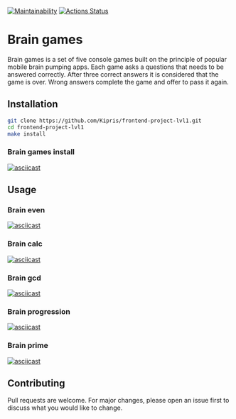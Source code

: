 [![Maintainability](https://api.codeclimate.com/v1/badges/838c576288116887df4d/maintainability)](https://codeclimate.com/github/Kipris/frontend-project-lvl1/maintainability)
[![Actions Status](https://github.com/Kipris/frontend-project-lvl1/workflows/CI/badge.svg)](https://github.com/Kipris/frontend-project-lvl1/actions)

# Brain games

Brain games is a set of five console games built on the principle of popular mobile brain pumping apps. Each game asks a questions that needs to be answered correctly. After three correct answers it is considered that the game is over. Wrong answers complete the game and offer to pass it again.

## Installation

```bash
git clone https://github.com/Kipris/frontend-project-lvl1.git
cd frontend-project-lvl1
make install
```

### Brain games install
[![asciicast](https://asciinema.org/a/346439.svg)](https://asciinema.org/a/346439)

## Usage

### Brain even
[![asciicast](https://asciinema.org/a/346441.svg)](https://asciinema.org/a/346441)

### Brain calc
[![asciicast](https://asciinema.org/a/346444.svg)](https://asciinema.org/a/346444)

### Brain gcd
[![asciicast](https://asciinema.org/a/346450.svg)](https://asciinema.org/a/346450)

### Brain progression
[![asciicast](https://asciinema.org/a/346455.svg)](https://asciinema.org/a/346455)

### Brain prime
[![asciicast](https://asciinema.org/a/346457.svg)](https://asciinema.org/a/346457)

## Contributing

Pull requests are welcome. For major changes, please open an issue first to discuss what you would like to change.
